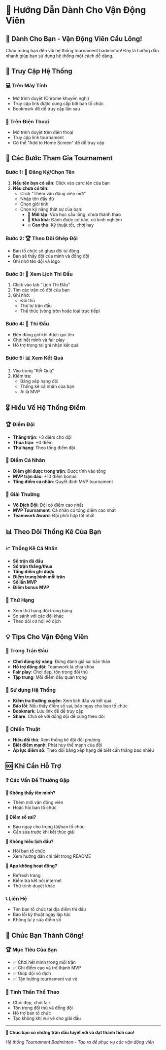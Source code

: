 # 🏸 Hướng Dẫn Dành Cho Vận Động Viên

## 🎯 Dành Cho Bạn - Vận Động Viên Cầu Lông!

Chào mừng bạn đến với hệ thống tournament badminton! Đây là hướng dẫn nhanh giúp bạn sử dụng hệ thống một cách dễ dàng.

## 📱 Truy Cập Hệ Thống

### 💻 **Trên Máy Tính**
- Mở trình duyệt (Chrome khuyến nghị)
- Truy cập link được cung cấp bởi ban tổ chức
- Bookmark để dễ truy cập lần sau

### 📱 **Trên Điện Thoại**
- Mở trình duyệt trên điện thoại
- Truy cập link tournament
- Có thể "Add to Home Screen" để dễ truy cập

## 🚀 Các Bước Tham Gia Tournament

### Bước 1: 👤 **Đăng Ký/Chọn Tên**
1. **Nếu tên bạn có sẵn**: Click vào card tên của bạn
2. **Nếu chưa có tên**: 
   - Click "Thêm vận động viên mới"
   - Nhập tên đầy đủ
   - Chọn giới tính
   - Chọn kỹ năng thật sự của bạn:
     - 🐣 **Mới tập**: Vừa học cầu lông, chưa thành thạo
     - 🏃 **Khá khá**: Đánh được cơ bản, có kinh nghiệm
     - 🔥 **Cao thủ**: Kỹ thuật tốt, chơi hay

### Bước 2: 🏆 **Theo Dõi Ghép Đội**
- Ban tổ chức sẽ ghép đội tự động
- Bạn sẽ thấy đội của mình và đồng đội
- Ghi nhớ tên đội và logo

### Bước 3: 📅 **Xem Lịch Thi Đấu**
1. Click vào tab "Lịch Thi Đấu"
2. Tìm các trận có đội của bạn
3. Ghi nhớ:
   - Đối thủ
   - Thứ tự trận đấu
   - Thể thức (vòng tròn hoặc loại trực tiếp)

### Bước 4: 🏸 **Thi Đấu**
- Đến đúng giờ khi được gọi tên
- Chơi hết mình và fair play
- Hỗ trợ trọng tài ghi nhận kết quả

### Bước 5: 📊 **Xem Kết Quả**
1. Vào trang "Kết Quả"
2. Kiểm tra:
   - Bảng xếp hạng đội
   - Thống kê cá nhân của bạn
   - Ai là MVP

## 🎖️ Hiểu Về Hệ Thống Điểm

### 🏆 **Điểm Đội**
- **Thắng trận**: +3 điểm cho đội
- **Thua trận**: +0 điểm
- **Thứ hạng**: Theo tổng điểm đội

### 👑 **Điểm Cá Nhân**
- **Điểm ghi được trong trận**: Được tính vào tổng
- **MVP trận đấu**: +10 điểm bonus
- **Tổng điểm cá nhân**: Quyết định MVP tournament

### 🥇 **Giải Thưởng**
- **Vô Địch Đội**: Đội có điểm cao nhất
- **MVP Tournament**: Cá nhân có tổng điểm cao nhất
- **Teamwork Award**: Đội phối hợp tốt nhất

## 📊 Theo Dõi Thống Kê Của Bạn

### 📈 **Thống Kê Cá Nhân**
- **Số trận đã đấu**
- **Số trận thắng/thua**
- **Tổng điểm ghi được**
- **Điểm trung bình mỗi trận**
- **Số lần MVP**
- **Điểm bonus MVP**

### 🏅 **Thứ Hạng**
- Xem thứ hạng đội trong bảng
- So sánh với các đội khác
- Theo dõi cơ hội vô địch

## 💡 Tips Cho Vận Động Viên

### 🏸 **Trong Trận Đấu**
- **Chơi đúng kỹ năng**: Đừng đánh giá sai bản thân
- **Hỗ trợ đồng đội**: Teamwork là chìa khóa
- **Fair play**: Chơi đẹp, tôn trọng đối thủ
- **Tập trung**: Mỗi điểm đều quan trọng

### 📱 **Sử dụng Hệ Thống**
- **Kiểm tra thường xuyên**: Xem lịch đấu và kết quả
- **Báo lỗi**: Nếu thấy điểm số sai, báo ngay cho ban tổ chức
- **Bookmark**: Lưu link để dễ truy cập
- **Share**: Chia sẻ với đồng đội để cùng theo dõi

### 🎯 **Chiến Thuật**
- **Hiểu đối thủ**: Xem thống kê đội đối phương
- **Biết điểm mạnh**: Phát huy thế mạnh của đội
- **Áp lực điểm số**: Theo dõi bảng xếp hạng để biết cần thắng bao nhiêu

## 🆘 Khi Cần Hỗ Trợ

### ❓ **Các Vấn Đề Thường Gặp**

**🔸 Không thấy tên mình?**
- Thêm mới vận động viên
- Hoặc hỏi ban tổ chức

**🔸 Điểm số sai?**
- Báo ngay cho trọng tài/ban tổ chức
- Cần sửa trước khi kết thúc giải

**🔸 Không hiểu lịch đấu?**
- Hỏi ban tổ chức
- Xem hướng dẫn chi tiết trong README

**🔸 App không hoạt động?**
- Refresh trang
- Kiểm tra kết nối internet
- Thử trình duyệt khác

### 📞 **Liên Hệ**
- Tìm ban tổ chức tại địa điểm thi đấu
- Báo lỗi kỹ thuật ngay lập tức
- Không tự ý sửa điểm số

## 🎉 Chúc Bạn Thành Công!

### 🏆 **Mục Tiêu Của Bạn**
- ✅ Chơi hết mình trong mỗi trận
- ✅ Ghi điểm cao và trở thành MVP
- ✅ Giúp đội vô địch
- ✅ Tận hưởng tournament vui vẻ

### 🤝 **Tinh Thần Thể Thao**
- Chơi đẹp, chơi fair
- Tôn trọng đối thủ và đồng đội
- Hỗ trợ ban tổ chức
- Tạo không khí vui vẻ cho giải đấu

---

**🏸 Chúc bạn có những trận đấu tuyệt vời và đạt thành tích cao!**

*Hệ thống Tournament Badminton - Tạo ra để phục vụ các vận động viên* 